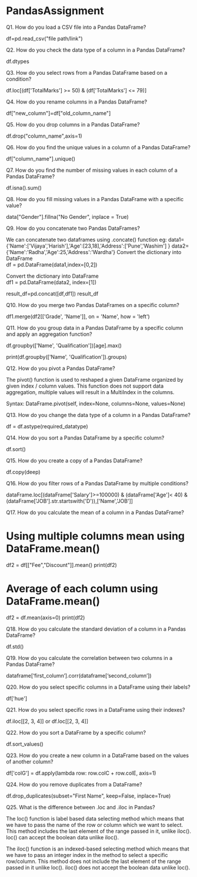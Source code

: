 # PandasAssignment

Q1. How do you load a CSV file into a Pandas DataFrame?

df=pd.read_csv("file path/link")

Q2. How do you check the data type of a column in a Pandas DataFrame?

df.dtypes

Q3. How do you select rows from a Pandas DataFrame based on a condition?

df.loc[(df['TotalMarks'] >= 50) & (df['TotalMarks'] <= 79)]

Q4. How do you rename columns in a Pandas DataFrame?

df["new_column"]=df["old_column_name"]

Q5. How do you drop columns in a Pandas DataFrame?

df.drop("column_name",axis=1)

Q6. How do you find the unique values in a column of a Pandas DataFrame?

df["column_name"].unique()

Q7. How do you find the number of missing values in each column of a Pandas DataFrame?

df.isna().sum()

Q8. How do you fill missing values in a Pandas DataFrame with a specific value?

data["Gender"].fillna("No Gender", inplace = True)

Q9. How do you concatenate two Pandas DataFrames?

We can concatenate two dataframes using .concate() function 
eg:
data1={'Name':['Vijaya','Harish'],'Age':[23,18],'Address':['Pune','Washim']
      }
data2={'Name':'Radha','Age':25,'Address':'Wardha'}
 Convert the dictionary into DataFrame  
df = pd.DataFrame(data1,index=[0,2])
 
 Convert the dictionary into DataFrame  
df1 = pd.DataFrame(data2, index=[1])

result_df=pd.concat([df,df1])
result_df     

Q10. How do you merge two Pandas DataFrames on a specific column?

df1.merge(df2[['Grade', 'Name']], on = 'Name', how = 'left')

Q11. How do you group data in a Pandas DataFrame by a specific column and apply an aggregation function?

df.groupby(['Name', 'Qualification'])[age].max()

print(df.groupby(['Name', 'Qualification']).groups)

Q12. How do you pivot a Pandas DataFrame?

The pivot() function is used to reshaped a given DataFrame organized by given index / column values. This function does not support data aggregation, multiple values will result in a MultiIndex in the columns.

Syntax: DataFrame.pivot(self, index=None, columns=None, values=None)

Q13. How do you change the data type of a column in a Pandas DataFrame?

df = df.astype(required_datatype)

Q14. How do you sort a Pandas DataFrame by a specific column?

df.sort()

Q15. How do you create a copy of a Pandas DataFrame?

df.copy(deep)

Q16. How do you filter rows of a Pandas DataFrame by multiple conditions?

dataFrame.loc[(dataFrame['Salary']>=100000) & (dataFrame['Age']< 40) & (dataFrame['JOB'].str.startswith('D')),['Name','JOB']]

Q17. How do you calculate the mean of a column in a Pandas DataFrame?

# Using multiple columns mean using DataFrame.mean()
df2 = df[["Fee","Discount"]].mean()
print(df2)

# Average of each column using DataFrame.mean()
df2 = df.mean(axis=0)
print(df2)


Q18. How do you calculate the standard deviation of a column in a Pandas DataFrame?

df.std()

Q19. How do you calculate the correlation between two columns in a Pandas DataFrame?

dataframe[‘first_column’].corr(dataframe[‘second_column’])

Q20. How do you select specific columns in a DataFrame using their labels?

df['hue']

Q21. How do you select specific rows in a DataFrame using their indexes?

df.iloc[[2, 3, 4]]
or 
df.loc[[2, 3, 4]]

Q22. How do you sort a DataFrame by a specific column?

df.sort_values()

Q23. How do you create a new column in a DataFrame based on the values of another column?

df['colG'] = df.apply(lambda row: row.colC + row.colE, axis=1)

Q24. How do you remove duplicates from a DataFrame?

df.drop_duplicates(subset="First Name", keep=False, inplace=True)

Q25. What is the difference between .loc and .iloc in Pandas?

The loc() function is label based data selecting method which means that we have to pass the name of the row or column which we want to select. This method includes the last element of the range passed in it, unlike iloc(). loc() can accept the boolean data unlike iloc().

The iloc() function is an indexed-based selecting method which means that we have to pass an integer index in the method to select a specific row/column. This method does not include the last element of the range passed in it unlike loc(). iloc() does not accept the boolean data unlike loc(). 
